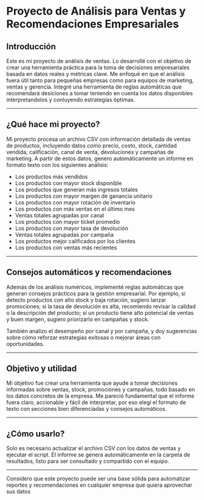 # Proyecto de Análisis para Ventas y Recomendaciones Empresariales

## Introducción

Este es mi proyecto de análisis de ventas. Lo desarrollé con el objetivo de crear una herramienta práctica para la toma de decisiones empresariales basada en datos reales y métricas clave. Me enfoqué en que el análisis fuera útil tanto para pequeñas empresas como para equipos de marketing, ventas y gerencia. Integré una herramienta de reglas automáticas que recomendará desiciones a tomar teniendo en cuenta los datos disponibles interpretandolos y conluyendo estrategias óptimas.

---

## ¿Qué hace mi proyecto?

Mi proyecto procesa un archivo CSV con información detallada de ventas de productos, incluyendo datos como precio, costo, stock, cantidad vendida, calificación, canal de venta, devoluciones y campañas de marketing. A partir de estos datos, genero automáticamente un informe en formato texto con los siguientes análisis:

- Los productos más vendidos
- Los productos con mayor stock disponible
- Los productos que generan más ingresos totales
- Los productos con mayor margen de ganancia unitario
- Los productos con mayor rotación de inventario
- Los productos con más ventas en el último mes
- Ventas totales agrupadas por canal
- Los productos con mayor ticket promedio
- Los productos con mayor tasa de devolución
- Ventas totales agrupadas por campaña
- Los productos mejor calificados por los clientes
- Los productos con ventas más recientes

---

## Consejos automáticos y recomendaciones

Además de los análisis numéricos, implementé reglas automáticas que generan consejos prácticos para la gestión empresarial. Por ejemplo, si detecto productos con alto stock y baja rotación, sugiero lanzar promociones; si la tasa de devolución es alta, recomiendo revisar la calidad o la descripción del producto; si un producto tiene alto potencial de ventas y buen margen, sugiero priorizarlo en campañas y stock.

También analizo el desempeño por canal y por campaña, y doy sugerencias sobre cómo reforzar estrategias exitosas o mejorar áreas con oportunidades.

---

## Objetivo y utilidad

Mi objetivo fue crear una herramienta que ayude a tomar decisiones informadas sobre ventas, stock, promociones y campañas, todo basado en los datos concretos de la empresa. Me pareció fundamental que el informe fuera claro, accionable y fácil de interpretar, por eso elegí el formato de texto con secciones bien diferenciadas y consejos automáticos.

---

## ¿Cómo usarlo?

Solo es necesario actualizar el archivo CSV con los datos de ventas y ejecutar el script. El informe se genera automáticamente en la carpeta de resultados, listo para ser consultado y compartido con el equipo.

---

Considero que este proyecto puede ser una base sólida para automatizar reportes y recomendaciones en cualquier empresa que quiera aprovechar sus datos